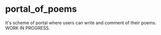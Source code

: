 portal_of_poems
===============
It's scheme of portal where users can write and comment of their poems. WORK IN PROGRESS. 
